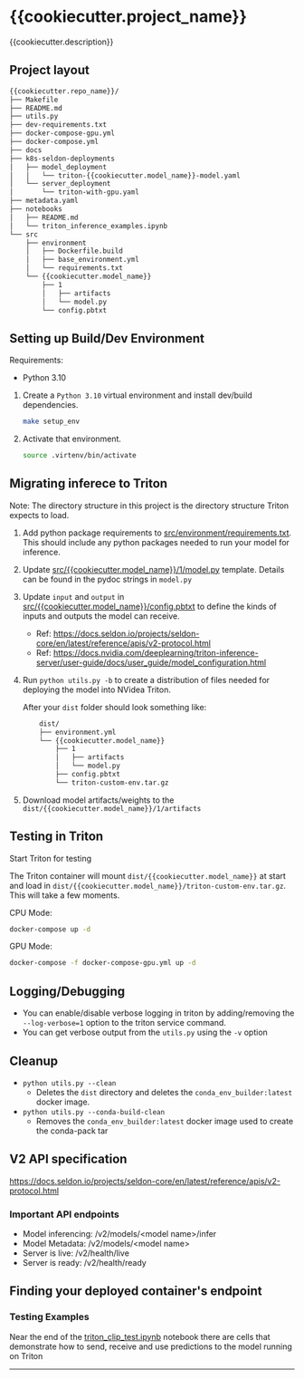 # {{cookiecutter.project_name}}

{{cookiecutter.description}}

## Project layout

```bash
{{cookiecutter.repo_name}}/
├── Makefile
├── README.md
├── utils.py
├── dev-requirements.txt
├── docker-compose-gpu.yml
├── docker-compose.yml
├── docs
├── k8s-seldon-deployments
│   ├── model_deployment
│   │   └── triton-{{cookiecutter.model_name}}-model.yaml
│   └── server_deployment
│       └── triton-with-gpu.yaml
├── metadata.yaml
├── notebooks
│   ├── README.md
│   └── triton_inference_examples.ipynb
└── src
    ├── environment
    │   ├── Dockerfile.build
    │   ├── base_environment.yml
    │   └── requirements.txt
    └── {{cookiecutter.model_name}}
        ├── 1
        │   ├── artifacts
        │   └── model.py
        └── config.pbtxt
```

## Setting up Build/Dev Environment

Requirements:

- Python 3.10

1. Create a `Python 3.10` virtual environment and install dev/build dependencies.

    ```bash
    make setup_env
    ```

2. Activate that environment.  

    ```bash
    source .virtenv/bin/activate
    ```

## Migrating inferece to Triton

Note: The directory structure in this project is the directory structure Triton expects to load.

1. Add python package requirements to [src/environment/requirements.txt](src/environment/requirements.txt). This should include any python packages needed to run your model for inference.
2. Update [src/{{cookiecutter.model_name}}/1/model.py](src/{{cookiecutter.model_name}}/1/model.py) template.  Details can be found in the pydoc strings in `model.py`
3. Update `input` and `output` in [src/{{cookiecutter.model_name}}/config.pbtxt](src/{{cookiecutter.model_name}}/config.pbtxt) to define the kinds of inputs and outputs the model can receive.

   - Ref: <https://docs.seldon.io/projects/seldon-core/en/latest/reference/apis/v2-protocol.html>
   - Ref: <https://docs.nvidia.com/deeplearning/triton-inference-server/user-guide/docs/user_guide/model_configuration.html>
  
4. Run `python utils.py -b` to create a distribution of files needed for deploying the model into NVidea Triton.

    After your `dist` folder should look something like:

    ```bash
        dist/
        ├── environment.yml
        └── {{cookiecutter.model_name}}
            ├── 1
            │   ├── artifacts
            │   └── model.py
            ├── config.pbtxt
            └── triton-custom-env.tar.gz
    ```

5. Download model artifacts/weights to the `dist/{{cookiecutter.model_name}}/1/artifacts`

## Testing in Triton

Start Triton for testing

The Triton container will mount `dist/{{cookiecutter.model_name}}` at start and load in `dist/{{cookiecutter.model_name}}/triton-custom-env.tar.gz`.  This will take a few moments.

CPU Mode:

```bash
docker-compose up -d
```

GPU Mode:

```bash
docker-compose -f docker-compose-gpu.yml up -d
```

## Logging/Debugging

- You can enable/disable verbose logging in triton by adding/removing the `--log-verbose=1` option to the triton service command.
- You can get verbose output from the `utils.py` using the `-v` option

## Cleanup

- `python utils.py --clean`
  - Deletes the `dist` directory and deletes the `conda_env_builder:latest` docker image.
- `python utils.py --conda-build-clean`
  - Removes the `conda_env_builder:latest` docker image used to create the conda-pack tar

## V2 API specification

<https://docs.seldon.io/projects/seldon-core/en/latest/reference/apis/v2-protocol.html>

### Important API endpoints

- Model inferencing: /v2/models/\<model name>/infer
- Model Metadata: /v2/models/\<model name>
- Server is live: /v2/health/live
- Server is ready: /v2/health/ready

## Finding your deployed container's endpoint

### Testing Examples

Near the end of the [triton_clip_test.ipynb](triton_clip_test.ipynb) notebook there are cells that demonstrate how to send, receive and use predictions to the model running on Triton

----
